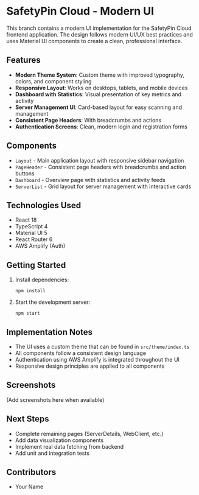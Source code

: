 # SafetyPin Cloud - Modern UI

This branch contains a modern UI implementation for the SafetyPin Cloud frontend application. The design follows modern UI/UX best practices and uses Material UI components to create a clean, professional interface.

## Features

- **Modern Theme System**: Custom theme with improved typography, colors, and component styling
- **Responsive Layout**: Works on desktops, tablets, and mobile devices
- **Dashboard with Statistics**: Visual presentation of key metrics and activity
- **Server Management UI**: Card-based layout for easy scanning and management
- **Consistent Page Headers**: With breadcrumbs and actions
- **Authentication Screens**: Clean, modern login and registration forms

## Components

- `Layout` - Main application layout with responsive sidebar navigation
- `PageHeader` - Consistent page headers with breadcrumbs and action buttons
- `Dashboard` - Overview page with statistics and activity feeds
- `ServerList` - Grid layout for server management with interactive cards

## Technologies Used

- React 18
- TypeScript 4
- Material UI 5
- React Router 6
- AWS Amplify (Auth)

## Getting Started

1. Install dependencies:
   ```
   npm install
   ```

2. Start the development server:
   ```
   npm start
   ```

## Implementation Notes

- The UI uses a custom theme that can be found in `src/theme/index.ts`
- All components follow a consistent design language
- Authentication using AWS Amplify is integrated throughout the UI
- Responsive design principles are applied to all components

## Screenshots

(Add screenshots here when available)

## Next Steps

- Complete remaining pages (ServerDetails, WebClient, etc.)
- Add data visualization components
- Implement real data fetching from backend
- Add unit and integration tests

## Contributors

- Your Name